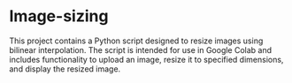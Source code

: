 # Image-sizing
This project contains a Python script designed to resize images using bilinear interpolation. The script is intended for use in Google Colab and includes functionality to upload an image, resize it to specified dimensions, and display the resized image.
